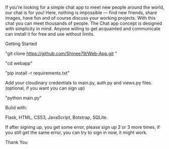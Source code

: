 If you’re looking for a simple chat app to meet new people around the world, our chat is for you! Here, nothing is impossible — find new friends, share images, have fun and of course discuss your working projects. With this chat you can meet thousands of people. The Chat app concept is designed with simplicity in mind. Anyone willing to get acquainted and communicate can install it for free and use without limits.


Getting Started 

"git clone https://github.com/Shinee79/Web-App.git "

"cd webapp"

"pip install -r requirements.txt"

Add your cloudinary credentials to main.py, auth.py and views.py files. (optional, if you want you can sign up)

"python main.py"

Bulid with:

Flask, HTML, CSS3, JavaScript, Botstrap, SQLite.


If after signing up, you get some error, please sign up 2 or 3 more times, if you still get the same error, you can try to sign in now, it might work. 

Thank You
